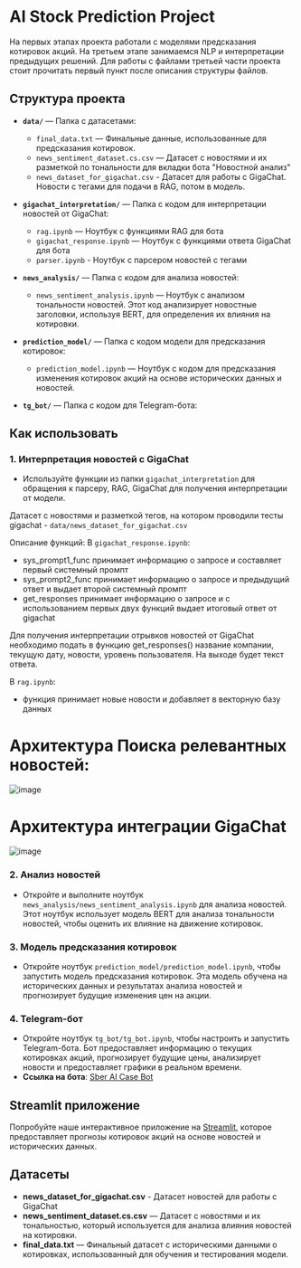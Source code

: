 # AI Stock Prediction Project

На первых этапах проекта работали с моделями предсказания котировок акций. 
На третьем этапе занимаемся NLP и интерпретации предыдущих решений.
Для работы с файлами третьей части проекта стоит прочитать первый пункт после описания структуры файлов.

## Структура проекта

- **`data/`** — Папка с датасетами:
  - `final_data.txt` — Финальные данные, использованные для предсказания котировок.
  - `news_sentiment_dataset.cs.csv` — Датасет с новостями и их разметкой по тональности для вкладки бота "Новостной анализ"
  - `news_dataset_for_gigachat.csv` - Датасет для работы с GigaChat. Новости с тегами для подачи в RAG, потом в модель.

- **`gigachat_interpretation/`** — Папка с кодом для интерпретации новостей от GigaChat:
  - `rag.ipynb` — Ноутбук с функциями RAG для бота
  - `gigachat_response.ipynb` — Ноутбук с функциями ответа GigaChat для бота
  - `parser.ipynb` - Ноутбук с парсером новостей с тегами

- **`news_analysis/`** — Папка с кодом для анализа новостей:
  - `news_sentiment_analysis.ipynb` — Ноутбук с анализом тональности новостей. Этот код анализирует новостные заголовки, используя BERT, для определения их влияния на котировки.

- **`prediction_model/`** — Папка с кодом модели для предсказания котировок:
  - `prediction_model.ipynb` — Ноутбук с кодом для предсказания изменения котировок акций на основе исторических данных и новостей.

- **`tg_bot/`** — Папка с кодом для Telegram-бота:

## Как использовать

### 1. Интерпретация новостей с GigaChat
- Используйте функции из папки `gigachat_interpretation` для обращения к парсеру, RAG, GigaChat для получения интерпретации от модели.

Датасет с новостями и разметкой тегов, на котором проводили тесты gigachat - `data/news_dataset_for_gigachat.csv`

Описание функций:
В `gigachat_response.ipynb`:
- sys_prompt1_func принимает информацию о запросе и составляет первый системный промпт
- sys_prompt2_func принимает информацию о запросе и предыдущий ответ и выдает второй системный промпт
- get_responses принимает информацию о запросе и с использованием первых двух функций выдает итоговый ответ от gigachat
  
Для получения интерпретации отрывков новостей от GigaChat необходимо подать в функцию get_responses() название компании, текущую дату, новости, уровень пользователя. На выходе будет текст ответа.

В `rag.ipynb`:
- функция принимает новые новости и добавляет в векторную базу данных


# Архитектура Поиска релевантных новостей:
![image](https://github.com/user-attachments/assets/cc7e287c-5e85-409d-b442-d2159f203a4f)
# Архитектура интеграции GigaChat
![image](https://github.com/user-attachments/assets/aca834b1-dc44-45b8-8760-af62cb60aeaa)




### 2. Анализ новостей
- Откройте и выполните ноутбук `news_analysis/news_sentiment_analysis.ipynb` для анализа новостей. Этот ноутбук использует модель BERT для анализа тональности новостей, чтобы оценить их влияние на движение котировок.

### 3. Модель предсказания котировок
- Откройте ноутбук `prediction_model/prediction_model.ipynb`, чтобы запустить модель предсказания котировок. Эта модель обучена на исторических данных и результатах анализа новостей и прогнозирует будущие изменения цен на акции.

### 4. Telegram-бот
- Откройте ноутбук `tg_bot/tg_bot.ipynb`, чтобы настроить и запустить Telegram-бота. Бот предоставляет информацию о текущих котировках акций, прогнозирует будущие цены, анализирует новости и предоставляет графики в реальном времени.
- **Ссылка на бота**: [Sber AI Case Bot](https://t.me/Sber_ai_case_bot)



## Streamlit приложение
Попробуйте наше интерактивное приложение на [Streamlit](http://5.253.62.232:8501/), которое предоставляет прогнозы котировок акций на основе новостей и исторических данных.

## Датасеты
- **news_dataset_for_gigachat.csv** - Датасет новостей для работы с GigaChat
- **news_sentiment_dataset.cs.csv** — Датасет с новостями и их тональностью, который используется для анализа влияния новостей на котировки.
- **final_data.txt** — Финальный датасет с историческими данными о котировках, использованный для обучения и тестирования модели.
